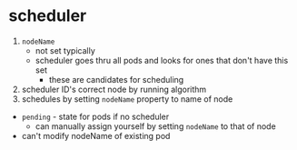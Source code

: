 # scheduler
1. `nodeName`
    - not set typically 
    - scheduler goes thru all pods and looks for ones that don't have this set
        - these are candidates for scheduling
2. scheduler ID's correct node by running algorithm
3. schedules by setting `nodeName` property to name of node

- `pending` - state for pods if no scheduler
    - can manually assign yourself by setting `nodeName` to that of node
- can't modify nodeName of existing pod